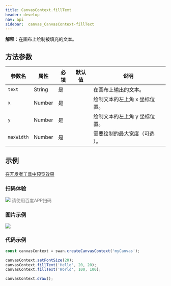 ```yaml
---
title: CanvasContext.fillText
header: develop
nav: api
sidebar:  canvas_CanvasContext-fillText
---
```


 

**解释**：在画布上绘制被填充的文本。

 
## 方法参数 

 
|参数名|属性|必填|默认值|说明|
|----|----|----|---|---|
| `text`|String|是||在画布上输出的文本。|
| `x`|Number|是|| 绘制文本的左上角 x 坐标位置。|
| `y`|Number|是||  绘制文本的左上角 y 坐标位置。|
| `maxWidth` |Number|是||  需要绘制的最大宽度（可选 ）。|
## 示例

<a href="swanide://fragment/111d313d772997c85709aaa679ddb9e81573724209338" title="在开发者工具中预览效果" target="_self">在开发者工具中预览效果</a> 

### 扫码体验

<div class='scan-code-container'>
    <img src="https://b.bdstatic.com/miniapp/assets/images/doc_demo/pages_createCanvasContext.png" class="demo-qrcode-image" />
    <font color=#777 12px>请使用百度APP扫码</font>
</div>

###  图片示例  
<div class="m-doc-custom-examples">
    <div class="m-doc-custom-examples-correct">
        <img src="https://b.bdstatic.com/miniapp/image/fillText.png">
    </div>
    <div class="m-doc-custom-examples-correct">
        <img src=" ">
    </div>
    <div class="m-doc-custom-examples-correct">
        <img src=" ">
    </div>     
</div>

### 代码示例 



```js
const canvasContext = swan.createCanvasContext('myCanvas');

canvasContext.setFontSize(20);
canvasContext.fillText('Hello', 20, 20);
canvasContext.fillText('World', 100, 100);

canvasContext.draw();
```

